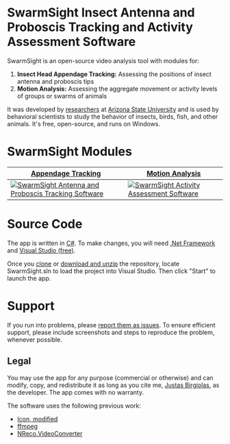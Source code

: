 # SwarmSight Insect Antenna and Proboscis Tracking and Activity Assessment Software

SwarmSight is an open-source video analysis tool with modules for:

 1. **Insect Head Appendage Tracking:** Assessing the positions of insect antenna and proboscis tips
 2. **Motion Analysis:** Assessing the aggregate movement or activity levels of groups or swarms of animals
 
 It was developed by [researchers](https://iconlab.asu.edu/) at [Arizona State University](https://www.asu.edu/) and is used by behavioral scientists to study the behavior of insects, birds, fish, and other animals. It's free, open-source, and runs on Windows. 

# SwarmSight Modules

| [Appendage Tracking](AppendageTracking.md) | [Motion Analysis](MotionAnalysis.md) |
|---------|---------|
| [<img alt="SwarmSight Antenna and Proboscis Tracking Software" src="https://raw.githubusercontent.com/justasb/SwarmSight/master/Screenshots/AntennaTracking.JPG">](AppendageTracking.md) | [<img alt="SwarmSight Activity Assessment Software" src="https://raw.githubusercontent.com/justasb/SwarmSight/master/Screenshots/Main.JPG">](MotionAnalysis.md) | 

# Source Code

The app is written in [C#](https://en.wikipedia.org/wiki/C_Sharp_%28programming_language%29). To make changes, you will need [.Net Framework](https://www.microsoft.com/net) and [Visual Studio (free)](https://www.visualstudio.com/products/visual-studio-community-vs).

Once you [clone](https://github.com/JustasB/SwarmSight) or [download and unzip](https://github.com/JustasB/SwarmSight/archive/master.zip) the repository, locate SwarmSight.sln to load the project into Visual Studio. Then click "Start" to launch the app.

# Support

If you run into problems, please [report them as issues](https://github.com/justasb/SwarmSight/issues). To ensure efficient support, please include screenshots and steps to reproduce the problem, whenever possible.

## Legal

You may use the app for any purpose (commercial or otherwise) and can modify, copy, and redistribute it as long as you cite me, [Justas Birgiolas](https://www.linkedin.com/in/justasbirgiolas/), as the developer. The app comes with no warranty. 

The software uses the following previous work:
 - [Icon, modified](https://commons.wikimedia.org/wiki/File:Eye_of_Horus.svg) 
 - [ffmpeg](https://www.ffmpeg.org/)
 - [NReco.VideoConverter](https://www.nrecosite.com/video_converter_net.aspx)
